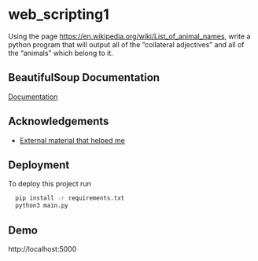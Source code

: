 
# web_scripting1

Using the page https://en.wikipedia.org/wiki/List_of_animal_names, write a python program that will output all of the “collateral adjectives” and all of the “animals” which belong to it. 


## BeautifulSoup Documentation

[Documentation](https://www.crummy.com/software/BeautifulSoup/bs4/doc/)


## Acknowledgements

 - [External material that helped me](https://www.geeksforgeeks.org/beautifulsoup-nextsibling/)

## Deployment

To deploy this project run

```bash
  pip install -r requirements.txt
  python3 main.py
```


## Demo

http://localhost:5000


